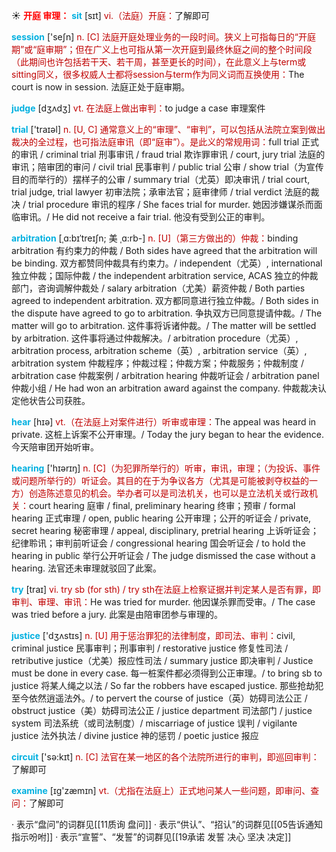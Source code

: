 ☀ <font color="red">**开庭 审理：**</font>
<font color="sky blue">**sit**</font> [sɪt] 
<font color="#c00000">vi.（法庭）开庭：</font>了解即可

<font color="sky blue">**session**</font> ['seʃn] 
<font color="#c00000">n. [C] 法庭开庭处理业务的一段时间。狭义上可指每日的“开庭期”或“庭审期”；但在广义上也可指从第一次开庭到最终休庭之间的整个时间段（此期间也许包括若干天、若干周，甚至更长的时间），在此意义上与term或sitting同义，很多权威人士都将session与term作为同义词而互换使用：</font>The court is now in session. 法庭正处于庭审期。

<font color="sky blue">**judge**</font> [dӡʌdӡ] 
<font color="#c00000">vt. 在法庭上做出审判：</font>to judge a case 审理案件

<font color="sky blue">**trial**</font> ['traɪəl] 
<font color="#c00000">n. [U, C] 通常意义上的“审理”、“审判”，可以包括从法院立案到做出裁决的全过程，也可指法庭审讯（即“庭审”）。是此义的常规用词：</font>full trial 正式的审讯 / criminal trial 刑事审讯 / fraud trial 欺诈罪审讯 / court, jury trial 法庭的审讯；陪审团的审问 / civil trial 民事审判 / public trial 公审 / show trial（为宣传目的而举行的）摆样子的公审 / summary trial（尤英）即决审讯 / trial court, trial judge, trial lawyer 初审法院；承审法官；庭审律师 / trial verdict 法庭的裁决 / trial procedure 审讯的程序 / She faces trial for murder. 她因涉嫌谋杀而面临审讯。/ He did not receive a fair trial. 他没有受到公正的审判。

<font color="sky blue">**arbitration**</font> [ˌɑ:bɪˈtreɪʃn; 美 ˌɑ:rb-]
<font color="#c00000">n. [U]（第三方做出的）仲裁：</font>binding arbitration 有约束力的仲裁 / Both sides have agreed that the arbitration will be binding. 双方都赞同仲裁具有约束力。/ independent（尤英）, international 独立仲裁；国际仲裁 / the independent arbitration service, ACAS 独立的仲裁部门，咨询调解仲裁处 / salary arbitration（尤美）薪资仲裁 / Both parties agreed to independent arbitration. 双方都同意进行独立仲裁。/ Both sides in the dispute have agreed to go to arbitration. 争执双方已同意提请仲裁。/ The matter will go to arbitration. 这件事将诉诸仲裁。/ The matter will be settled by arbitration. 这件事将通过仲裁解决。/ arbitration procedure（尤英）, arbitration process, arbitration scheme（英）, arbitration service（英）, arbitration system 仲裁程序；仲裁过程；仲裁方案；仲裁服务；仲裁制度 / arbitration case 仲裁案例 / arbitration hearing 仲裁听证会 / arbitration panel 仲裁小组 / He had won an arbitration award against the company. 仲裁裁决认定他状告公司获胜。

<font color="sky blue">**hear**</font> [hɪə] 
<font color="#c00000">vt.（在法庭上对案件进行）听审或审理：</font>The appeal was heard in private. 这桩上诉案不公开审理。/ Today the jury began to hear the evidence. 今天陪审团开始听审。

<font color="sky blue">**hearing**</font> ['hɪərɪŋ] 
<font color="#c00000">n. [C]（为犯罪所举行的）听审，审讯，审理；（为投诉、事件或问题所举行的）听证会。其目的在于为争议各方（尤其是可能被剥夺权益的一方）创造陈述意见的机会。举办者可以是司法机关，也可以是立法机关或行政机关：</font>court hearing 庭审 / final, preliminary hearing 终审；预审 / formal hearing 正式审理 / open, public hearing 公开审理；公开的听证会 / private, secret hearing 秘密审理 / appeal, disciplinary, pretrial hearing 上诉听证会；纪律聆讯；审判前听证会 / congressional hearing 国会听证会 / to hold the hearing in public 举行公开听证会 / The judge dismissed the case without a hearing. 法官还未审理就驳回了此案。

<font color="sky blue">**try**</font> [traɪ] 
<font color="#c00000">vi. try sb (for sth) / try sth在法庭上检察证据并判定某人是否有罪，即审判、审理、审讯：</font>He was tried for murder. 他因谋杀罪而受审。/ The case was tried before a jury. 此案是由陪审团参与审理的。

<font color="sky blue">**justice**</font> ['dӡʌstɪs] 
<font color="#c00000">n. [U] 用于惩治罪犯的法律制度，即司法、审判：</font>civil, criminal justice 民事审判；刑事审判 / restorative justice 修复性司法 / retributive justice（尤美）报应性司法 / summary justice 即决审判 / Justice must be done in every case. 每一桩案件都必须得到公正审理。/ to bring sb to justice 将某人绳之以法 / So far the robbers have escaped justice. 那些抢劫犯至今依然逍遥法外。/ to pervert the course of justice（英）妨碍司法公正 / obstruct justice（美）妨碍司法公正 / justice department 司法部门 / justice system 司法系统（或司法制度）/ miscarriage of justice 误判 / vigilante justice 法外执法 / divine justice 神的惩罚 / poetic justice 报应

<font color="sky blue">**circuit**</font> ['sə:kɪt] 
<font color="#c00000">n. [C] 法官在某一地区的各个法院所进行的审判，即巡回审判：</font>了解即可

<font color="sky blue">**examine**</font> [ɪɡ'zæmɪn] 
<font color="#c00000">vt.（尤指在法庭上）正式地问某人一些问题，即审问、查问：</font>了解即可

· 表示“盘问”的词群见[[11质询 盘问]]
· 表示“供认”、“招认”的词群见[[05告诉通知 指示吩咐]]
· 表示“宣誓”、“发誓”的词群见[[19承诺 发誓 决心 坚决 决定]]
